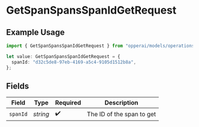# GetSpanSpansSpanIdGetRequest

## Example Usage

```typescript
import { GetSpanSpansSpanIdGetRequest } from "opperai/models/operations";

let value: GetSpanSpansSpanIdGetRequest = {
  spanId: "d32c5de8-97eb-4169-a5c4-9105d1512b8a",
};
```

## Fields

| Field                     | Type                      | Required                  | Description               |
| ------------------------- | ------------------------- | ------------------------- | ------------------------- |
| `spanId`                  | *string*                  | :heavy_check_mark:        | The ID of the span to get |